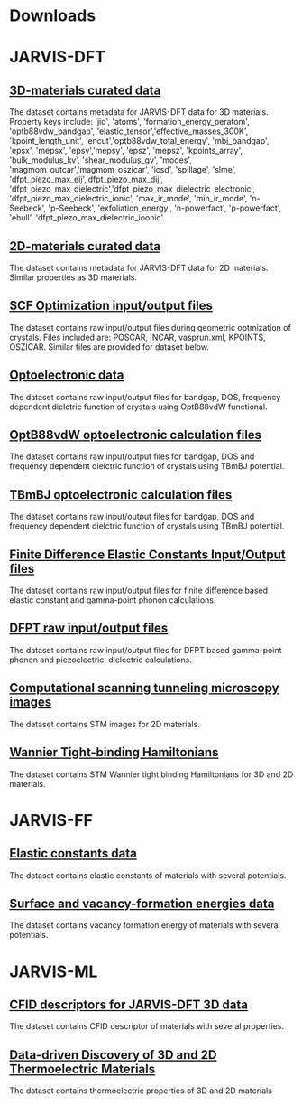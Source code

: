 # Downloads

# JARVIS-DFT
## [3D-materials curated data](https://doi.org/10.6084/m9.figshare.6815699)
The dataset contains metadata for JARVIS-DFT data for 3D materials. 
Property keys include: 'jid', 'atoms', 'formation_energy_peratom', 'optb88vdw_bandgap', 'elastic_tensor','effective_masses_300K', 'kpoint_length_unit', 'encut','optb88vdw_total_energy', 'mbj_bandgap', 'epsx', 'mepsx', 'epsy','mepsy', 'epsz', 'mepsz', 'kpoints_array', 'bulk_modulus_kv', 'shear_modulus_gv', 'modes', 'magmom_outcar','magmom_oszicar', 'icsd', 'spillage', 'slme', 'dfpt_piezo_max_eij','dfpt_piezo_max_dij', 'dfpt_piezo_max_dielectric','dfpt_piezo_max_dielectric_electronic', 'dfpt_piezo_max_dielectric_ionic', 'max_ir_mode', 'min_ir_mode', 'n-Seebeck', 'p-Seebeck', 'exfoliation_energy', 'n-powerfact', 'p-powerfact', 'ehull', 'dfpt_piezo_max_dielectric_ioonic'.

## [2D-materials curated data](https://doi.org/10.6084/m9.figshare.6815705)
The dataset contains metadata for JARVIS-DFT data for 2D materials. 
Similar properties as 3D materials.

## [SCF Optimization input/output files](https://figshare.com/projects/JARVIS-DFT-SCF_Optimization_input_output_files/82580)
The dataset contains raw input/output files during geometric optmization of crystals. Files included are: POSCAR, INCAR, vasprun.xml, KPOINTS, OSZICAR. Similar files are provided for dataset below.

## [Optoelectronic data](https://figshare.com/articles/JARVIS-DFT-Optoelectronics/5825994)
The dataset contains raw input/output files for bandgap, DOS, frequency dependent dielctric function of crystals using OptB88vdW functional. 

## [OptB88vdW optoelectronic calculation files](https://figshare.com/projects/JARVIS-DFT-OptB88vdW-LOPTICS/86378)
The dataset contains raw input/output files for bandgap, DOS and frequency dependent dielctric function of crystals using TBmBJ potential. 

## [TBmBJ optoelectronic calculation files](https://figshare.com/projects/JARVIS-DFT_TBmBJ/84020)
The dataset contains raw input/output files for bandgap, DOS and frequency dependent dielctric function of crystals using TBmBJ potential. 

## [Finite Difference Elastic Constants Input/Output files](https://figshare.com/projects/JARVIS-DFT_Finite_Difference_Elastic_Constants_Input_Output_files/82181)
The dataset contains raw input/output files for finite difference based elastic constant and gamma-point phonon calculations. 

## [DFPT raw input/output files](https://figshare.com/projects/JARVIS-DFT_DFPT_raw_input_output_files/82118)
The dataset contains raw input/output files for DFPT based gamma-point phonon and piezoelectric, dielectric calculations. 

## [Computational scanning tunneling microscopy images](https://doi.org/10.6084/m9.figshare.11924070)
The dataset contains STM images for 2D materials. 

## [Wannier Tight-binding Hamiltonians](https://figshare.com/projects/JARVIS-DFT_Wannier_Tight-binding_Hamiltonians/82469)
The dataset contains STM Wannier tight binding Hamiltonians for 3D and 2D materials. 

# JARVIS-FF
## [Elastic constants data](https://doi.org/10.6084/m9.figshare.5825940)
The dataset contains elastic constants of materials with several potentials. 

## [Surface and vacancy-formation energies data](https://doi.org/10.6084/m9.figshare.7617677)
The dataset contains vacancy formation energy of materials with several potentials. 

# JARVIS-ML

## [CFID descriptors for JARVIS-DFT 3D data](https://doi.org/10.6084/m9.figshare.6870101)
The dataset contains CFID descriptor of materials with several properties. 

## [Data-driven Discovery of 3D and 2D Thermoelectric Materials](https://figshare.com/articles/dataset/Data-driven_Discovery_of_3D_and_2D_Thermoelectric_Materials/12095658)
The dataset contains thermoelectric properties of 3D and 2D materials
